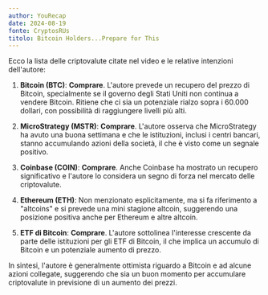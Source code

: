 ```yaml
---
author: YouRecap
date: 2024-08-19
fonte: CryptosRUs
titolo: Bitcoin Holders...Prepare for This
---
```


Ecco la lista delle criptovalute citate nel video e le relative intenzioni dell'autore:

1. **Bitcoin (BTC)**: **Comprare**. L'autore prevede un recupero del prezzo di Bitcoin, specialmente se il governo degli Stati Uniti non continua a vendere Bitcoin. Ritiene che ci sia un potenziale rialzo sopra i 60.000 dollari, con possibilità di raggiungere livelli più alti.

2. **MicroStrategy (MSTR)**: **Comprare**. L'autore osserva che MicroStrategy ha avuto una buona settimana e che le istituzioni, inclusi i centri bancari, stanno accumulando azioni della società, il che è visto come un segnale positivo.

3. **Coinbase (COIN)**: **Comprare**. Anche Coinbase ha mostrato un recupero significativo e l'autore lo considera un segno di forza nel mercato delle criptovalute.

4. **Ethereum (ETH)**: Non menzionato esplicitamente, ma si fa riferimento a "altcoins" e si prevede una mini stagione altcoin, suggerendo una posizione positiva anche per Ethereum e altre altcoin.

5. **ETF di Bitcoin**: **Comprare**. L'autore sottolinea l'interesse crescente da parte delle istituzioni per gli ETF di Bitcoin, il che implica un accumulo di Bitcoin e un potenziale aumento di prezzo.

In sintesi, l'autore è generalmente ottimista riguardo a Bitcoin e ad alcune azioni collegate, suggerendo che sia un buon momento per accumulare criptovalute in previsione di un aumento dei prezzi.
